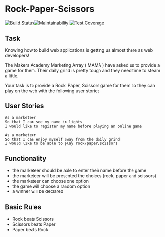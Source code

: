 # Rock-Paper-Scissors

[![Build Status](https://travis-ci.com/petraartep/rock-paper-scissors.svg?branch=master)](https://travis-ci.com/petraartep/rock-paper-scissors)[![Maintainability](https://api.codeclimate.com/v1/badges/7aa908492803f0b4dc26/maintainability)](https://codeclimate.com/github/petraartep/rock-paper-scissors/maintainability) [![Test Coverage](https://api.codeclimate.com/v1/badges/7aa908492803f0b4dc26/test_coverage)](https://codeclimate.com/github/petraartep/rock-paper-scissors/test_coverage)
 

## Task

Knowing how to build web applications is getting us almost there as web developers!

The Makers Academy Marketing Array ( MAMA ) have asked us to provide a game for them. Their daily grind is pretty tough and they need time to steam a little.

Your task is to provide a Rock, Paper, Scissors game for them so they can play on the web with the following user stories


## User Stories

```
As a marketeer
So that I can see my name in lights
I would like to register my name before playing an online game
```

```
As a marketeer
So that I can enjoy myself away from the daily grind
I would like to be able to play rock/paper/scissors
```

## Functionality

- the marketeer should be able to enter their name before the game
- the marketeer will be presented the choices (rock, paper and scissors)
- the marketeer can choose one option
- the game will choose a random option
- a winner will be declared

## Basic Rules

- Rock beats Scissors
- Scissors beats Paper
- Paper beats Rock

